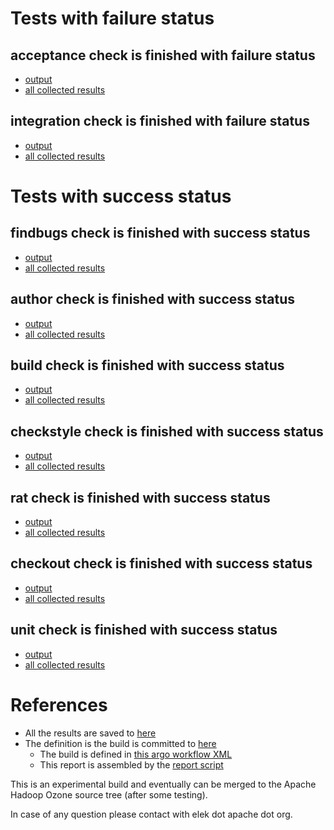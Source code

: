 # Tests with failure status

## acceptance check is finished with failure status

   * [output](https://raw.githubusercontent.com/elek/ozone-ci/master/byscane/byscane-nightly-20191010-s49zj/acceptance/output.log)
   * [all collected results](https://github.com/elek/ozone-ci/tree/master/byscane/byscane-nightly-20191010-s49zj/acceptance)


## integration check is finished with failure status

   * [output](https://raw.githubusercontent.com/elek/ozone-ci/master/byscane/byscane-nightly-20191010-s49zj/integration/output.log)
   * [all collected results](https://github.com/elek/ozone-ci/tree/master/byscane/byscane-nightly-20191010-s49zj/integration)



# Tests with success status

## findbugs check is finished with success status

   * [output](https://raw.githubusercontent.com/elek/ozone-ci/master/byscane/byscane-nightly-20191010-s49zj/findbugs/output.log)
   * [all collected results](https://github.com/elek/ozone-ci/tree/master/byscane/byscane-nightly-20191010-s49zj/findbugs)


## author check is finished with success status

   * [output](https://raw.githubusercontent.com/elek/ozone-ci/master/byscane/byscane-nightly-20191010-s49zj/author/output.log)
   * [all collected results](https://github.com/elek/ozone-ci/tree/master/byscane/byscane-nightly-20191010-s49zj/author)


## build check is finished with success status

   * [output](https://raw.githubusercontent.com/elek/ozone-ci/master/byscane/byscane-nightly-20191010-s49zj/build/output.log)
   * [all collected results](https://github.com/elek/ozone-ci/tree/master/byscane/byscane-nightly-20191010-s49zj/build)


## checkstyle check is finished with success status

   * [output](https://raw.githubusercontent.com/elek/ozone-ci/master/byscane/byscane-nightly-20191010-s49zj/checkstyle/output.log)
   * [all collected results](https://github.com/elek/ozone-ci/tree/master/byscane/byscane-nightly-20191010-s49zj/checkstyle)


## rat check is finished with success status

   * [output](https://raw.githubusercontent.com/elek/ozone-ci/master/byscane/byscane-nightly-20191010-s49zj/rat/output.log)
   * [all collected results](https://github.com/elek/ozone-ci/tree/master/byscane/byscane-nightly-20191010-s49zj/rat)


## checkout check is finished with success status

   * [output](https://raw.githubusercontent.com/elek/ozone-ci/master/byscane/byscane-nightly-20191010-s49zj/checkout/output.log)
   * [all collected results](https://github.com/elek/ozone-ci/tree/master/byscane/byscane-nightly-20191010-s49zj/checkout)


## unit check is finished with success status

   * [output](https://raw.githubusercontent.com/elek/ozone-ci/master/byscane/byscane-nightly-20191010-s49zj/unit/output.log)
   * [all collected results](https://github.com/elek/ozone-ci/tree/master/byscane/byscane-nightly-20191010-s49zj/unit)




# References

 * All the results are saved to [here](https://github.com/elek/ozone-ci/tree/master/byscane/byscane-nightly-20191010-s49zj/)
 * The definition is the build is committed to [here](https://github.com/elek/argo-ozone)
    * The build is defined in [this argo workflow XML](https://github.com/elek/argo-ozone/blob/master/ozone-build.yaml)
    * This report is assembled by the [report script](https://github.com/elek/argo-ozone/blob/master/scripts/report.sh)

This is an experimental build and eventually can be merged to the Apache Hadoop Ozone source tree (after some testing).

In case of any question please contact with elek dot apache dot org.
